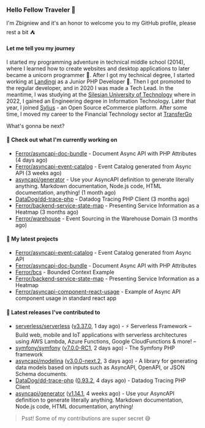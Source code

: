 ### Hello Fellow Traveler 👋

I'm Zbigniew and it's an honor to welcome you to my GitHub profile, please rest a bit ⛺️

#### Let me tell you my journey

I started my programming adventure in technical middle school (2014), where I learned how to create websites and desktop applications to later became a unicorn programmer 🦄. After I got my technical degree, I started working at [Landingi](https://github.com/landingi) as a Junior PHP Developer 🥇. Then I got promoted to the regular developer, and in 2020 I was made a Tech Lead. In the meantime, I was studying at the [Silesian University of Technology](https://www.polsl.pl/en/) where in 2022, I gained an Engineering degree in Information Technology. Later that year, I joined [Sylius](https://github.com/sylius) - an Open Source eCommerce platform. After some time, I moved my career to the Financial Technology sector at [TransferGo](https://github.com/transfergo)

What's gonna be next?

#### 👷 Check out what I'm currently working on

- [Ferror/asyncapi-doc-bundle](https://github.com/Ferror/asyncapi-doc-bundle) - Document Async API with PHP Attributes (4 days ago)
- [Ferror/asyncapi-event-catalog](https://github.com/Ferror/asyncapi-event-catalog) - Event Catalog generated from Async API (3 weeks ago)
- [asyncapi/generator](https://github.com/asyncapi/generator) - Use your AsyncAPI definition to generate literally anything. Markdown documentation, Node.js code, HTML documentation, anything! (1 month ago)
- [DataDog/dd-trace-php](https://github.com/DataDog/dd-trace-php) - Datadog Tracing PHP Client (3 months ago)
- [Ferror/backend-service-state-map](https://github.com/Ferror/backend-service-state-map) - Presenting Service Information as a Heatmap (3 months ago)
- [Ferror/warehouse](https://github.com/Ferror/warehouse) - Event Sourcing in the Warehouse Domain (3 months ago)

#### 🌱 My latest projects

- [Ferror/asyncapi-event-catalog](https://github.com/Ferror/asyncapi-event-catalog) - Event Catalog generated from Async API
- [Ferror/asyncapi-doc-bundle](https://github.com/Ferror/asyncapi-doc-bundle) - Document Async API with PHP Attributes
- [Ferror/bcs](https://github.com/Ferror/bcs) - Bounded Context Example
- [Ferror/backend-service-state-map](https://github.com/Ferror/backend-service-state-map) - Presenting Service Information as a Heatmap
- [Ferror/asyncapi-component-react-usage](https://github.com/Ferror/asyncapi-component-react-usage) - Example of Async API component usage in standard react app

#### 🔭 Latest releases I've contributed to

- [serverless/serverless](https://github.com/serverless/serverless) ([v3.37.0](https://github.com/serverless/serverless/releases/tag/v3.37.0), 1 day ago) - ⚡ Serverless Framework – Build web, mobile and IoT applications with serverless architectures using AWS Lambda, Azure Functions, Google CloudFunctions &amp; more! – 
- [symfony/symfony](https://github.com/symfony/symfony) ([v7.0.0-RC1](https://github.com/symfony/symfony/releases/tag/v7.0.0-RC1), 2 days ago) - The Symfony PHP framework
- [asyncapi/modelina](https://github.com/asyncapi/modelina) ([v3.0.0-next.2](https://github.com/asyncapi/modelina/releases/tag/v3.0.0-next.2), 3 days ago) - A library for generating data models based on inputs such as AsyncAPI, OpenAPI, or JSON Schema documents.
- [DataDog/dd-trace-php](https://github.com/DataDog/dd-trace-php) ([0.93.2](https://github.com/DataDog/dd-trace-php/releases/tag/0.93.2), 4 days ago) - Datadog Tracing PHP Client
- [asyncapi/generator](https://github.com/asyncapi/generator) ([v1.14.1](https://github.com/asyncapi/generator/releases/tag/v1.14.1), 4 weeks ago) - Use your AsyncAPI definition to generate literally anything. Markdown documentation, Node.js code, HTML documentation, anything!

>
> Psst! Some of my contributions are super secret 😅
>
